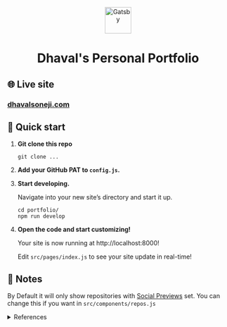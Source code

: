 <p align="center">
  
  <img alt="Gatsby" src="https://www.gatsbyjs.com/Gatsby-Monogram.svg" width="60" />
  
</p>
<h1 align="center">
  Dhaval's Personal Portfolio
</h1>

## 🌐 Live site

### [dhavalsoneji.com](https://dhavalsoneji.com)

## 🚀 Quick start

1.  **Git clone this repo**

    ```shell
    git clone ...
    ```

1.  **Add your GitHub PAT to `config.js`.**

1.  **Start developing.**

    Navigate into your new site’s directory and start it up.

    ```shell
    cd portfolio/
    npm run develop
    ```

1.  **Open the code and start customizing!**

    Your site is now running at http://localhost:8000!

    Edit `src/pages/index.js` to see your site update in real-time!

## 📝 Notes

By Default it will only show repositories with [Social Previews](https://docs.github.com/en/github/administering-a-repository/customizing-your-repositorys-social-media-preview) set. You can change this if you want in `src/components/repos.js`

<details>
<summary>References</summary>

## 🙏 Special thanks

Special thanks to [GPortfolio](https://github.com/GPortfolio/GPortfolio) which I previously built my personal portfolio site on and on which the new Gatsby concept is based.

</details>
